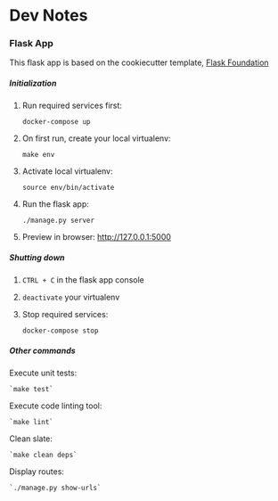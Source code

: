 Dev Notes
=========

### Flask App

This flask app is based on the cookiecutter template, [Flask Foundation](https://github.com/JackStouffer/Flask-Foundation.git)

##### Initialization

1. Run required services first:

    `docker-compose up`

2. On first run, create your local virtualenv:

    `make env`

2. Activate local virtualenv:

    `source env/bin/activate`

3. Run the flask app:

    `./manage.py server`

4. Preview in browser: http://127.0.0.1:5000

##### Shutting down

1. `CTRL + C` in the flask app console

2. `deactivate` your virtualenv

3. Stop required services:

    `docker-compose stop`

##### Other commands

Execute unit tests:

    `make test`

Execute code linting tool:

	`make lint`

Clean slate:

    `make clean deps`

Display routes:

    `./manage.py show-urls`